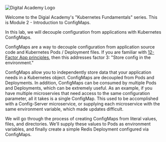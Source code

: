 ![Digital Academy Logo](/sylus/courses/kubernetes-fundamentals-2/module-2/assets/digital-academy-logo.png)

Welcome to the Digial Academy's "Kubernetes Fundamentals" series. This is Module 2 - Introduction to ConfigMaps.

In this lab, we will decouple configuration from applications with Kubernetes ConfigMaps.

ConfigMaps are a way to decouple configuration from application source code and Kubernetes Pods / Deployment files. If you are familiar with [12-Factor App principles](https://12factor.net/), then this addresses factor 3: "Store config in the environment."

ConfigMaps allow you to independently store data that your application needs in a Kubernetes object. ConfigMaps are decoupled from Pods and Deployments. In addition, ConfigMaps can be consumed by multiple Pods and Deployments, which can be extremely useful. As an example, if you have multiple microservies that need access to the same configuration parameter, all it takes is a single ConfigMap. This used to be accomplished with a Config-Server microservice, or supplying each microservice with the same environment variable, which made updates difficult.

We will go through the process of creating ConfigMaps from literal values, files, and directories. We'll supply these values to Pods as environment variables, and finally create a simple Redis Deployment configured via ConfigMaps.
